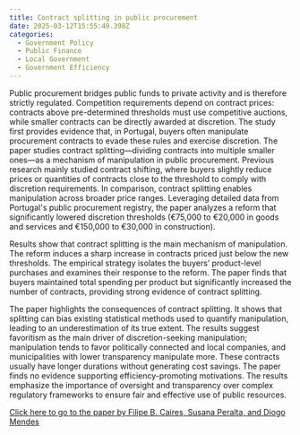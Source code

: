 ```yaml
---
title: Contract splitting in public procurement
date: 2025-03-12T15:55:49.398Z
categories:
  - Government Policy
  - Public Finance
  - Local Government
  - Government Efficiency
---
```

Public procurement bridges public funds to private activity and is therefore strictly regulated. Competition requirements depend on contract prices: contracts above pre-determined thresholds must use competitive auctions, while smaller contracts can be directly awarded at discretion. The study first provides evidence that, in Portugal, buyers often manipulate procurement contracts to evade these rules and exercise discretion. 
The paper studies contract splitting—dividing contracts into multiple smaller ones—as a mechanism of manipulation in public procurement. Previous research mainly studied contract shifting, where buyers slightly reduce prices or quantities of contracts close to the threshold to comply with discretion requirements. In comparison, contract splitting enables manipulation across broader price ranges. Leveraging detailed data from Portugal's public procurement registry, the paper analyzes a reform that significantly lowered discretion thresholds (€75,000 to €20,000 in goods and services and €150,000 to €30,000 in construction).

Results show that contract splitting is the main mechanism of manipulation. The reform induces a sharp increase in contracts priced just below the new thresholds. The empirical strategy isolates the buyers’ product-level purchases and examines their response to the reform. The paper finds that buyers maintained total spending per product but significantly increased the number of contracts, providing strong evidence of contract splitting.

The paper highlights the consequences of contract splitting. It shows that splitting can bias existing statistical methods used to quantify manipulation, leading to an underestimation of its true extent. The results suggest favoritism as the main driver of discretion-seeking manipulation; manipulation tends to favor politically connected and local companies, and municipalities with lower transparency manipulate more. These contracts usually have longer durations without generating cost savings. The paper finds no evidence supporting efficiency-promoting motivations. The results emphasize the importance of oversight and transparency over complex regulatory frameworks to ensure fair and effective use of public resources.

[Click here to go to the paper by Filipe B. Caires, Susana Peralta, and Diogo Mendes](https://papers.ssrn.com/sol3/papers.cfm?abstract_id=4599419)